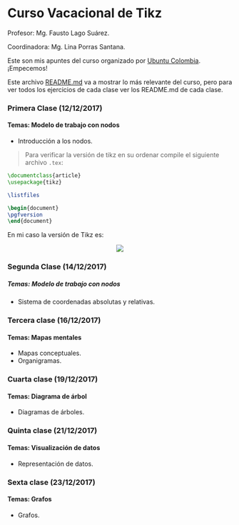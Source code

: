 # Curso Vacacional de Tikz

Profesor: Mg. Fausto Lago Suárez.

Coordinadora: Mg. Lina Porras Santana.

Este son mis apuntes del curso organizado por [Ubuntu Colombia](http://ubuntu-co.com/2017/12/01/cursos-vacacionales-de-latex/). ¡Empecemos!

Este archivo [README.md](https://github.com/carlosal1015/Curso-de-LaTeX/blob/master/Curso%20Vacacional%20de%20Tikz/README.md) va a mostrar lo más relevante del curso, pero para ver todos los ejercicios de cada clase ver los README.md de cada clase.

### Primera Clase (12/12/2017) ###

#### Temas: Modelo de trabajo con nodos ####
- Introducción a los nodos.

> Para verificar la versión de tikz en su ordenar compile el siguiente archivo `.tex`:

```tex
\documentclass{article}
\usepackage{tikz}

\listfiles

\begin{document}
\pgfversion
\end{document}
```
En mi caso la versión de Tikz es:

<p align="center">
  <img src="https://github.com/carlosal1015/Curso-de-LaTeX/blob/master/Curso%20Vacacional%20de%20Tikz/images/tikzversion.png">
</p>

### Segunda Clase (14/12/2017) ###

##### Temas: Modelo de trabajo con nodos ####
- Sistema de coordenadas absolutas y relativas.

### Tercera clase (16/12/2017) ###

#### Temas: Mapas mentales ####
- Mapas conceptuales.
- Organigramas.

### Cuarta clase (19/12/2017) ###

#### Temas: Diagrama de árbol ####
- Diagramas de árboles.

### Quinta clase (21/12/2017) ###

#### Temas: Visualización de datos ####
- Representación de datos.

### Sexta clase (23/12/2017) ###

#### Temas: Grafos ####
- Grafos.

